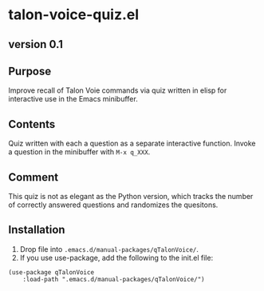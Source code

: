 # talon-voice-quiz.el

## version 0.1

## Purpose
Improve recall of Talon Voie commands via quiz written in elisp for interactive use in the Emacs minibuffer.

## Contents
Quiz written with each a question as a separate interactive function.
Invoke a question in the minibuffer with `M-x q_XXX`.

## Comment
This quiz is not as elegant as the Python version, which tracks the number of correctly answered questions and randomizes the quesitons.

## Installation

1. Drop file into `.emacs.d/manual-packages/qTalonVoice/`.
2. If you use use-package, add the following to the init.el file:

```elisp
(use-package qTalonVoice
    :load-path ".emacs.d/manual-packages/qTalonVoice/")
```
